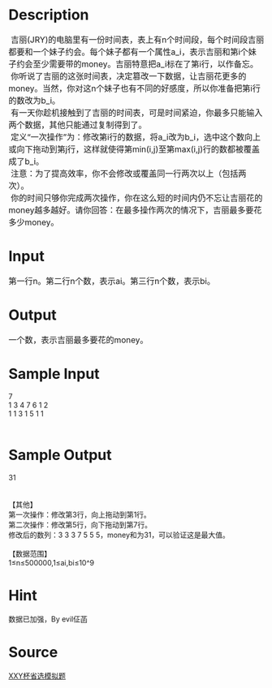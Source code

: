 
# Description

<div class="content"><p><span style="font-size: medium"> 吉丽(JRY)的电脑里有一份时间表，表上有n个时间段，每个时间段吉丽都要和一个妹子约会。每个妹子都有一个属性a_i，表示吉丽和第i个妹子约会至少需要带的money。吉丽特意把a_i标在了第i行，以作备忘。<br/>
 你听说了吉丽的这张时间表，决定篡改一下数据，让吉丽花更多的money。当然，你对这n个妹子也有不同的好感度，所以你准备把第i行的数改为b_i。<br/>
 有一天你趁机接触到了吉丽的时间表，可是时间紧迫，你最多只能输入两个数据，其他只能通过复制得到了。<br/>
 定义“一次操作”为：修改第i行的数据，将a_i改为b_i，选中这个数向上或向下拖动到第j行，这样就使得第min(i,j)至第max(i,j)行的数都被覆盖成了b_i。<br/>
 注意：为了提高效率，你不会修改或覆盖同一行两次以上（包括两次）。<br/>
 你的时间只够你完成两次操作，你在这么短的时间内仍不忘让吉丽花的money越多越好。请你回答：在最多操作两次的情况下，吉丽最多要花多少money。</span></p>
<p></p></div>

# Input

<div class="content"><p><span style="font-size: medium">第一行n。第二行n个数，表示ai。第三行n个数，表示bi。</span></p>
<p></p></div>

# Output

<div class="content"><p><span style="font-size: medium">一个数，表示吉丽最多要花的money。</span></p>
<p></p></div>

# Sample Input

<div class="content"><span class="sampledata">7<br/>
1 3 4 7 6 1 2<br/>
1 1 3 1 5 1 1<br/>
<br/>
</span></div>

# Sample Output

<div class="content"><span class="sampledata">31<br/>
<br/>
<br/>
【其他】<br/>
第一次操作：修改第3行，向上拖动到第1行。<br/>
第二次操作：修改第5行，向下拖动到第7行。<br/>
修改后的数列：3 3 3 7 5 5 5，money和为31，可以验证这是最大值。<br/>
<br/>
【数据范围】<br/>
1≤n≤500000,1≤ai,bi≤10^9<br/>
</span></div>

# Hint

<div class="content"><p></p><p>数据已加强，By evil佂菡</p><p></p></div>

# Source

<div class="content"><p><a href="problemset.php?search=XXY杯省选模拟题">XXY杯省选模拟题</a></p></div>

